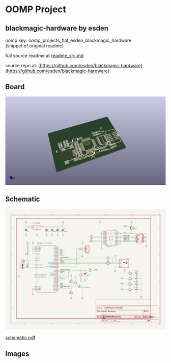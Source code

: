 # OOMP Project  
## blackmagic-hardware  by esden  
  
oomp key: oomp_projects_flat_esden_blackmagic_hardware  
(snippet of original readme)  
  
  
  full source readme at [readme_src.md](readme_src.md)  
  
source repo at: [https://github.com/esden/blackmagic-hardware](https://github.com/esden/blackmagic-hardware)  
## Board  
  
[![working_3d.png](working_3d_600.png)](working_3d.png)  
## Schematic  
  
[![working_schematic.png](working_schematic_600.png)](working_schematic.png)  
  
[schematic pdf](working_schematic.pdf)  
## Images  

